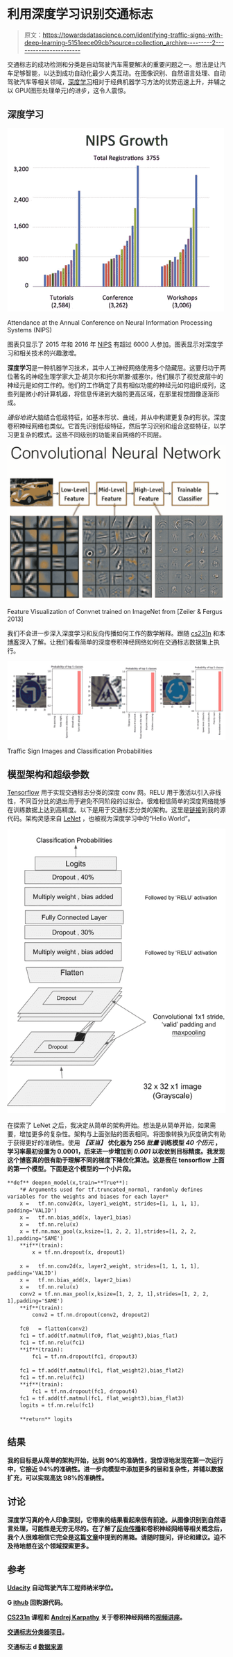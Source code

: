 # 利用深度学习识别交通标志

> 原文：<https://towardsdatascience.com/identifying-traffic-signs-with-deep-learning-5151eece09cb?source=collection_archive---------2----------------------->

交通标志的成功检测和分类是自动驾驶汽车需要解决的重要问题之一。想法是让汽车足够智能，以达到成功自动化最少人类互动。在图像识别、自然语言处理、自动驾驶汽车等相关领域，[深度学习](https://en.wikipedia.org/wiki/Deep_learning)相对于经典机器学习方法的优势迅速上升，并辅之以 GPU(图形处理单元)的进步，这令人震惊。

## 深度学习

![](img/38c52645b017d985e4b88439c659f6f7.png)

Attendance at the Annual Conference on Neural Information Processing Systems (NIPS)

图表只显示了 2015 年和 2016 年 [NIPS](http://beamandrew.github.io/deeplearning/2016/12/12/nips-2016.html) 有超过 6000 人参加。图表显示对深度学习和相关技术的兴趣激增。

**深度学习**是一种机器学习技术，其中人工神经网络使用多个隐藏层。这要归功于两位著名的神经生理学家大卫·胡贝尔和托尔斯滕·威塞尔，他们展示了视觉皮层中的神经元是如何工作的。他们的工作确定了具有相似功能的神经元如何组织成列，这些列是微小的计算机器，将信息传递到大脑的更高区域，在那里视觉图像逐渐形成。

*通俗地说*大脑结合低级特征，如基本形状、曲线，并从中构建更复杂的形状。深度卷积神经网络也类似。它首先识别低级特征，然后学习识别和组合这些特征，以学习更复杂的模式。这些不同级别的功能来自网络的不同层。

![](img/73ed9c7b6f165d80cbe349585c4d9d68.png)

Feature Visualization of Convnet trained on ImageNet from [Zeiler & Fergus 2013]

我们不会进一步深入深度学习和反向传播如何工作的数学解释。跟随 [cs231n](http://cs231n.github.io/) 和本[博客](https://medium.com/@karpathy/yes-you-should-understand-backprop-e2f06eab496b)深入了解。让我们看看简单的深度卷积神经网络如何在交通标志数据集上执行。

![](img/d3924625bb07a71bab57756152c930a7.png)

Traffic Sign Images and Classification Probabilities

## 模型架构和超级参数

[Tensorflow](https://www.tensorflow.org/) 用于实现交通标志分类的深度 conv 网。RELU 用于激活以引入非线性，不同百分比的退出用于避免不同阶段的过拟合。很难相信简单的深度网络能够在训练数据上达到高精度。以下是用于交通标志分类的架构。这里是[链接](https://github.com/linux-devil/traffic_sign_classifier)到我的源代码。架构灵感来自 [LeNet](http://www.pyimagesearch.com/2016/08/01/lenet-convolutional-neural-network-in-python/) ，也被视为深度学习中的“Hello World”。

![](img/3217fef8e620d2786c2ac2cbf1badbc2.png)

在探索了 LeNet 之后，我决定从简单的架构开始。想法是从简单开始，如果需要，增加更多的复杂性。架构与上面张贴的图表相同。将图像转换为灰度确实有助于获得更好的准确性。使用 ***【亚当】*** **优化器为 **256** ***批量*** 训练模型 ***40 个历元*** ，学习率最初设置为 0.0001，后来进一步增加到 ***0.001*** 以收敛到目标精度。我发现这个[博客](http://sebastianruder.com/optimizing-gradient-descent/index.html#adam)真的很有助于理解不同的梯度下降优化算法。这是我在 tensorflow 上面的第一个模型。下面是这个模型的一个小片段。**

```
**def** deepnn_model(x,train=**True**):
    *# Arguments used for tf.truncated_normal, randomly defines variables for the weights and biases for each layer*
    x =   tf.nn.conv2d(x, layer1_weight, strides=[1, 1, 1, 1], padding='VALID')
    x =   tf.nn.bias_add(x, layer1_bias)
    x =   tf.nn.relu(x)
    x = tf.nn.max_pool(x,ksize=[1, 2, 2, 1],strides=[1, 2, 2, 1],padding='SAME')
    **if**(train):
        x = tf.nn.dropout(x, dropout1)

    x =   tf.nn.conv2d(x, layer2_weight, strides=[1, 1, 1, 1], padding='VALID')
    x =   tf.nn.bias_add(x, layer2_bias)
    x =   tf.nn.relu(x)
    conv2 = tf.nn.max_pool(x,ksize=[1, 2, 2, 1],strides=[1, 2, 2, 1],padding='SAME')
    **if**(train):
        conv2 = tf.nn.dropout(conv2, dropout2)

    fc0   = flatten(conv2)
    fc1 = tf.add(tf.matmul(fc0, flat_weight),bias_flat)
    fc1 = tf.nn.relu(fc1)
    **if**(train):
        fc1 = tf.nn.dropout(fc1, dropout3)

    fc1 = tf.add(tf.matmul(fc1, flat_weight2),bias_flat2)
    fc1 = tf.nn.relu(fc1)
    **if**(train):
        fc1 = tf.nn.dropout(fc1, dropout4)
    fc1 = tf.add(tf.matmul(fc1, flat_weight3),bias_flat3)
    logits = tf.nn.relu(fc1)

    **return** logits
```

## **结果**

**我的目标是从简单的架构开始，达到 90%的准确性，我惊讶地发现在第一次运行中，它接近 94%的准确性。进一步向模型中添加更多的层和复杂性，并辅以数据扩充，可以实现高达 98%的准确性。**

## **讨论**

**深度学习真的令人印象深刻，它带来的结果看起来很有前途。从图像识别到自然语言处理，可能性是无穷无尽的。在了解了[反向传播](https://medium.com/@karpathy/yes-you-should-understand-backprop-e2f06eab496b)和卷积神经网络等相关概念后，我个人很难相信它完全是这篇[文章](https://sinews.siam.org/Details-Page/deep-deep-trouble-4)中提到的黑箱。请随时提问，评论和建议。迫不及待地想在这个领域探索更多。**

## **参考**

**[Udacity](https://www.udacity.com/drive) 自动驾驶汽车工程师纳米学位。**

**G [ithub](https://github.com/linux-devil/traffic_sign_classifier) 回购源代码。**

**[CS231n](http://cs231n.github.io/) 课程和 [Andrej Karpathy](https://medium.com/u/ac9d9a35533e?source=post_page-----5151eece09cb--------------------------------) 关于卷积神经网络的[视频讲座](https://www.youtube.com/watch?v=g-PvXUjD6qg&list=PLlJy-eBtNFt6EuMxFYRiNRS07MCWN5UIA)。**

**[交通标志分类器项目](https://github.com/udacity/CarND-Traffic-Sign-Classifier-Project)。**

**交通标志 d [数据来源](http://benchmark.ini.rub.de/?section=gtsrb&subsection=dataset)**